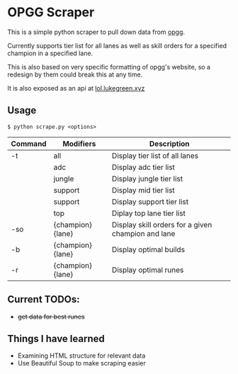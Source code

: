 # OPGG Scraper

This is a simple python scraper to pull down data from [opgg](https://op.gg).

Currently supports tier list for all lanes as well as skill orders for a specified champion in a specified lane.

This is also based on very specific formatting of opgg's website, so a redesign by them could break this at any time.

It is also exposed as an api at [lol.lukegreen.xyz](http://lol.lukegreen.xyz)
## Usage
```
$ python scrape.py <options>
```
|Command|Modifiers|Description|
|-|-|-|
|-t|all|Display tier list of all lanes|
||adc|Display adc tier list|
||jungle|Display jungle tier list|
||support|Display mid tier list|
||support|Display support tier  list|
||top|Diplay top lane tier list|
|-so|{champion} {lane} |Display skill orders for a given champion and lane|
|-b| {champion} {lane} | Display optimal builds|
|-r| {champion} {lane} | Display optimal runes|

## Current TODOs:
* ~~get data for best runes~~

## Things I have learned
* Examining HTML structure for relevant data
* Use Beautiful Soup to make scraping easier
